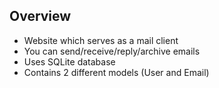 ## Overview

  - Website which serves as a mail client
  - You can send/receive/reply/archive emails
  - Uses SQLite database
  - Contains 2 different models (User and Email)

